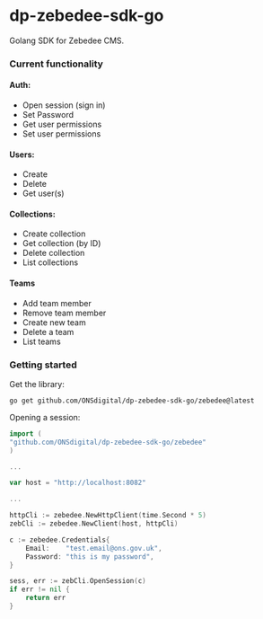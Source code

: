 # dp-zebedee-sdk-go

Golang SDK for Zebedee CMS.

### Current functionality

#### Auth:
- Open session (sign in)
- Set Password
- Get user permissions
- Set user permissions

#### Users:
- Create
- Delete
- Get user(s)

#### Collections:
- Create collection
- Get collection (by ID)
- Delete collection
- List collections

#### Teams
- Add team member
- Remove team member
- Create new team
- Delete a team
- List teams

### Getting started

Get the library:

```
go get github.com/ONSdigital/dp-zebedee-sdk-go/zebedee@latest
```

Opening a session:

```go
import (
"github.com/ONSdigital/dp-zebedee-sdk-go/zebedee"
)

...

var host = "http://localhost:8082"

...

httpCli := zebedee.NewHttpClient(time.Second * 5)
zebCli := zebedee.NewClient(host, httpCli)

c := zebedee.Credentials{
    Email:    "test.email@ons.gov.uk",
    Password: "this is my password",
}

sess, err := zebCli.OpenSession(c)
if err != nil {
    return err
}
```
